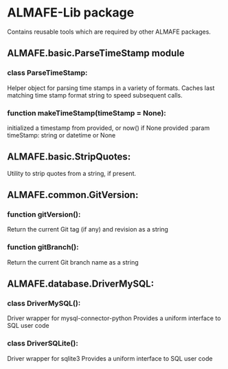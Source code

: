 # ALMAFE-Lib package
Contains reusable tools which are required by other ALMAFE packages.

## ALMAFE.basic.ParseTimeStamp module

### class ParseTimeStamp:
Helper object for parsing time stamps in a variety of formats.
Caches last matching time stamp format string to speed subsequent calls.

### function makeTimeStamp(timeStamp = None):
initialized a timestamp from provided, or now() if None provided
:param timeStamp: string or datetime or None

## ALMAFE.basic.StripQuotes:
Utility to strip quotes from a string, if present.

## ALMAFE.common.GitVersion:

### function gitVersion():
Return the current Git tag (if any) and revision as a string

### function gitBranch():
Return the current Git branch name as a string

## ALMAFE.database.DriverMySQL:

### class DriverMySQL():
Driver wrapper for mysql-connector-python
Provides a uniform interface to SQL user code

### class DriverSQLite():
Driver wrapper for sqlite3
Provides a uniform interface to SQL user code
